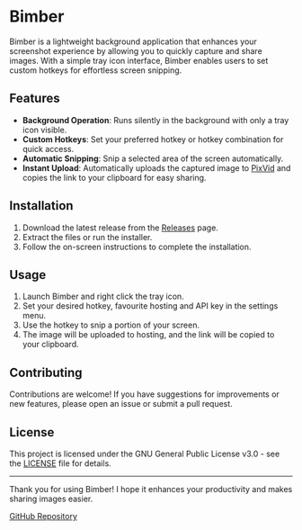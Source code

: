 # Bimber

Bimber is a lightweight background application that enhances your screenshot experience by allowing you to quickly capture and share images. With a simple tray icon interface, Bimber enables users to set custom hotkeys for effortless screen snipping.

## Features

- **Background Operation**: Runs silently in the background with only a tray icon visible.
- **Custom Hotkeys**: Set your preferred hotkey or hotkey combination for quick access.
- **Automatic Snipping**: Snip a selected area of the screen automatically.
- **Instant Upload**: Automatically uploads the captured image to [PixVid](https://pixvid.org/) and copies the link to your clipboard for easy sharing.

## Installation

1. Download the latest release from the [Releases](https://github.com/fragmoose/bimber/releases) page.
2. Extract the files or run the installer.
3. Follow the on-screen instructions to complete the installation.

## Usage

1. Launch Bimber and right click the tray icon.
2. Set your desired hotkey, favourite hosting and API key in the settings menu.
3. Use the hotkey to snip a portion of your screen.
4. The image will be uploaded to hosting, and the link will be copied to your clipboard.

## Contributing

Contributions are welcome! If you have suggestions for improvements or new features, please open an issue or submit a pull request.

## License

This project is licensed under the GNU General Public License v3.0 - see the [LICENSE](LICENSE) file for details.


---

Thank you for using Bimber! I hope it enhances your productivity and makes sharing images easier.

[GitHub Repository](https://github.com/fragmoose/bimber)
